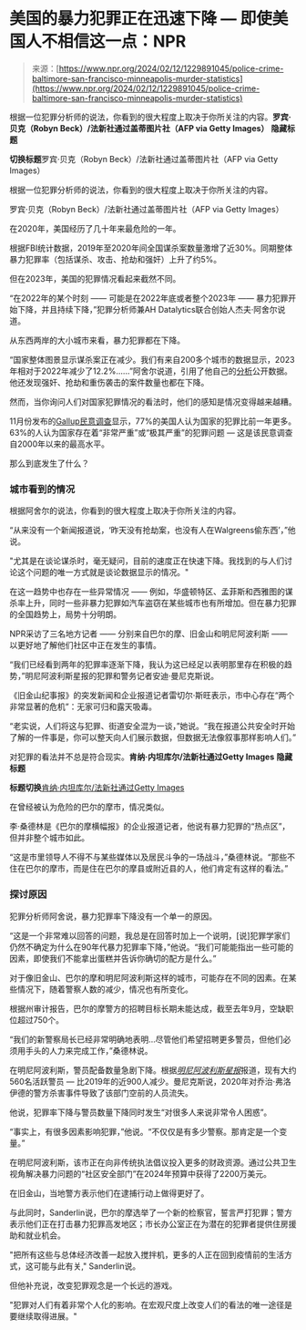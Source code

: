 <!--yml

类别：未分类

日期：2024-05-27 14:47:27

-->

# 美国的暴力犯罪正在迅速下降 — 即使美国人不相信这一点：NPR

> 来源：[https://www.npr.org/2024/02/12/1229891045/police-crime-baltimore-san-francisco-minneapolis-murder-statistics](https://www.npr.org/2024/02/12/1229891045/police-crime-baltimore-san-francisco-minneapolis-murder-statistics)

根据一位犯罪分析师的说法，你看到的很大程度上取决于你所关注的内容。**罗宾·贝克（Robyn Beck）/法新社通过盖蒂图片社（AFP via Getty Images）** ****隐藏标题****

****切换标题****罗宾·贝克（Robyn Beck）/法新社通过盖蒂图片社（AFP via Getty Images）

根据一位犯罪分析师的说法，你看到的很大程度上取决于你所关注的内容。

罗宾·贝克（Robyn Beck）/法新社通过盖蒂图片社（AFP via Getty Images）

在2020年，美国经历了几十年来最危险的一年。

根据FBI统计数据，2019年至2020年间全国谋杀案数量激增了近30%。同期整体暴力犯罪率（包括谋杀、攻击、抢劫和强奸）上升了约5%。

但在2023年，美国的犯罪情况看起来截然不同。

“在2022年的某个时刻 —— 可能是在2022年底或者整个2023年 —— 暴力犯罪开始下降，并且持续下降，”犯罪分析师兼AH Datalytics联合创始人杰夫·阿舍尔说道。

从东西两岸的大小城市来看，暴力犯罪都在下降。

“国家整体图景显示谋杀案正在减少。我们有来自200多个城市的数据显示，2023年相对于2022年减少了12.2%......”阿舍尔说道，引用了他自己的[分析](https://www.ahdatalytics.com/dashboards/ytd-murder-comparison/)公开数据。他还发现强奸、抢劫和重伤袭击的案件数量也都在下降。

然而，当你询问人们对国家犯罪情况的看法时，他们的感知是情况变得越来越糟。

11月份发布的[Gallup民意调查](https://news.gallup.com/poll/544442/americans-crime-problem-serious.aspx)显示，77%的美国人认为国家的犯罪比前一年更多。63%的人认为国家存在着“非常严重”或“极其严重”的犯罪问题 — 这是该民意调查自2000年以来的最高水平。

那么到底发生了什么？

### 城市看到的情况

根据阿舍尔的说法，你看到的很大程度上取决于你所关注的内容。

“从来没有一个新闻报道说，‘昨天没有抢劫案，也没有人在Walgreens偷东西’，”他说。

"尤其是在谈论谋杀时，毫无疑问，目前的速度正在快速下降。我找到的与人们讨论这个问题的唯一方式就是谈论数据显示的情况。"

在这一趋势中也存在一些异常情况 —— 例如，华盛顿特区、孟菲斯和西雅图的谋杀率上升，同时一些非暴力犯罪如汽车盗窃在某些城市也有所增加。但在暴力犯罪的全国趋势上，局势十分明朗。

NPR采访了三名地方记者 —— 分别来自巴尔的摩、旧金山和明尼阿波利斯 —— 以更好地了解他们社区中正在发生的事情。

“我们已经看到两年的犯罪率逐渐下降，我认为这已经足以表明那里存在积极的趋势，”明尼阿波利斯星报的犯罪和警务记者安迪·曼尼克斯说。

《旧金山纪事报》的突发新闻和企业报道记者雷切尔·斯旺表示，市中心存在“两个非常显著的危机”：无家可归和露天吸毒。

“老实说，人们将这与犯罪、街道安全混为一谈，”她说。“我在报道公共安全时开始了解的一件事是，你可以整天向人们展示数据，但数据无法像叙事那样影响人们。”

对犯罪的看法并不总是符合现实。**肯纳·内坦库尔/法新社通过Getty Images** ****隐藏标题****

****标题切换****[肯纳·内坦库尔/法新社通过Getty Images](https://www.gettyimages.com/detail/news-photo/people-walk-along-main-street-in-the-west-60s-on-the-upper-news-photo/1361722974)

在曾经被认为危险的巴尔的摩市，情况类似。

李·桑德林是《巴尔的摩横幅报》的企业报道记者，他说有暴力犯罪的“热点区”，但并非整个城市如此。

“这是市里领导人不得不与某些媒体以及居民斗争的一场战斗，”桑德林说。“那些不住在巴尔的摩市，而是住在巴尔的摩县或附近县的人，他们肯定有这样的看法。”

### 探讨原因

犯罪分析师阿舍说，暴力犯罪率下降没有一个单一的原因。

“这是一个非常难以回答的问题，我总是在回答时加上一个说明，[说]犯罪学家们仍然不确定为什么在90年代暴力犯罪率下降，”他说。“我们可能能指出一些可能的因素，即使我们不能拿出蛋糕并告诉你确切的配方是什么。”

对于像旧金山、巴尔的摩和明尼阿波利斯这样的城市，可能存在不同的因素。在某些情况下，随着警察人数的减少，情况也有所变化。

根据州审计报告，巴尔的摩警方的招聘目标长期未能达成，截至去年9月，空缺职位超过750个。

“我们的新警察局长已经非常明确地表明…尽管他们希望招聘更多警员，但他们必须用手头的人力来完成工作，”桑德林说。

在明尼阿波利斯，警员配备数量急剧下降。根据[*明尼阿波利斯星报*](https://www.startribune.com/in-minneapolis-police-staffing-levels-continued-to-drop-in-2023-so-did-crime/600336262/)报道，现有大约560名活跃警员 — 比2019年的近900人减少。曼尼克斯说，2020年对乔治·弗洛伊德的警方杀害事件导致了该部门空前的人员流失。

他说，犯罪率下降与警员数量下降同时发生“对很多人来说非常令人困惑”。

“事实上，有很多因素影响犯罪，”他说。“不仅仅是有多少警察。那肯定是一个变量。”

在明尼阿波利斯，该市正在向非传统执法倡议投入更多的财政资源。通过公共卫生视角解决暴力问题的“社区安全部门”在2024年预算中获得了2200万美元。

在旧金山，当地警方表示他们在逮捕行动上做得更好了。

与此同时，Sanderlin说，巴尔的摩选举了一个新的检察官，誓言严打犯罪；警方表示他们正在打击暴力犯罪高发地区；市长办公室正在为潜在的犯罪者提供住房援助和就业机会。

"把所有这些与总体经济改善一起放入搅拌机，更多的人正在回到疫情前的生活方式，这可能与此有关," Sanderlin说。

但他补充说，改变犯罪观念是一个长远的游戏。

"犯罪对人们有着非常个人化的影响。在宏观尺度上改变人们的看法的唯一途径是要继续取得进展。"
